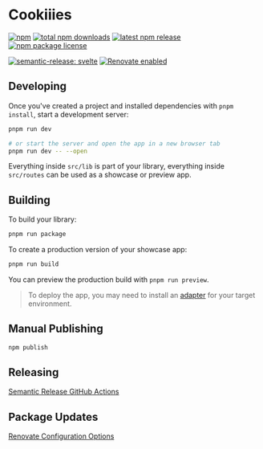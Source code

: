 # Cookiiies

[![npm](https://badgen.net/badge/icon/npm?icon=npm&label)](https://www.npmjs.com)
[![total npm downloads](https://badgen.net/npm/dt/cookiiies)](https://www.npmjs.com/package/cookiiies)
[![latest npm release](https://img.shields.io/npm/v/cookiiies)](https://www.npmjs.com/package/cookiiies?activeTab=versions)
[![npm package license](https://badgen.net/npm/license/cookiiies)](https://www.npmjs.com/package/cookiiies)

[![semantic-release: svelte](https://img.shields.io/badge/semantic--release-svelte-FF3E00?logo=semantic-release)](https://github.com/semantic-release/semantic-release)
[![Renovate enabled](https://img.shields.io/badge/renovate-enabled-brightgreen.svg)](https://renovatebot.com)

## Developing

Once you've created a project and installed dependencies with `pnpm install`, start a development server:

```bash
pnpm run dev

# or start the server and open the app in a new browser tab
pnpm run dev -- --open
```

Everything inside `src/lib` is part of your library, everything inside `src/routes` can be used as a showcase or preview app.

## Building

To build your library:

```bash
pnpm run package
```

To create a production version of your showcase app:

```bash
pnpm run build
```

You can preview the production build with `pnpm run preview`.

> To deploy the app, you may need to install an [adapter](https://kit.svelte.dev/docs/adapters) for your target environment.

## Manual Publishing

```bash
npm publish
```

## Releasing

[Semantic Release GitHub Actions](https://github.com/semantic-release/semantic-release/blob/master/docs/recipes/ci-configurations/github-actions.md)

## Package Updates

[Renovate Configuration Options](https://docs.renovatebot.com/configuration-options)
